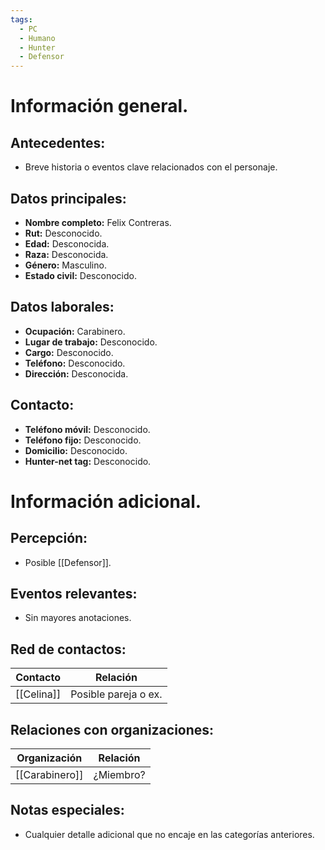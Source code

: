 ```yaml
---
tags:
  - PC
  - Humano
  - Hunter
  - Defensor
---
```

# Información general.

## Antecedentes:

- Breve historia o eventos clave relacionados con el personaje.
## Datos principales:

- **Nombre completo:** Felix Contreras.
- **Rut:** Desconocido.
- **Edad:** Desconocida.
- **Raza:** Desconocida.
- **Género:** Masculino.
- **Estado civil:** Desconocido.

## Datos laborales:

- **Ocupación:** Carabinero.
- **Lugar de trabajo:** Desconocido.
- **Cargo:** Desconocido.
- **Teléfono:** Desconocido.
- **Dirección:** Desconocida.

## Contacto:

- **Teléfono móvil:** Desconocido.
- **Teléfono fijo:** Desconocido.
- **Domicilio:** Desconocido.
- **Hunter-net tag:** Desconocido.

# Información adicional.

## Percepción:

- Posible [[Defensor]].
## Eventos relevantes:

- Sin mayores anotaciones.
## Red de contactos:

| Contacto   | Relación               |
|------------|------------------------|
| [[Celina]]     | Posible pareja o ex.   |

## Relaciones con organizaciones:

| Organización   | Relación  |
|----------------|-----------|
| [[Carabinero]]     | ¿Miembro? |

## Notas especiales:

- Cualquier detalle adicional que no encaje en las categorías anteriores.